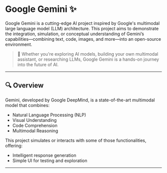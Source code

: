 # Google Gemini ✨

Google Gemini is a cutting-edge AI project inspired by Google's multimodal large language model (LLM) architecture. This project aims to demonstrate the integration, simulation, or conceptual understanding of Gemini’s capabilities—combining text, code, images, and more—into an open-source environment.

> 🚀 Whether you're exploring AI models, building your own multimodal assistant, or researching LLMs, Google Gemini is a hands-on journey into the future of AI.

---

## 🔍 Overview

Gemini, developed by Google DeepMind, is a state-of-the-art multimodal model that combines:
- Natural Language Processing (NLP)
- Visual Understanding
- Code Comprehension
- Multimodal Reasoning

This project simulates or interacts with some of those functionalities, offering:
- Intelligent response generation
- Simple UI for testing and exploration

---
